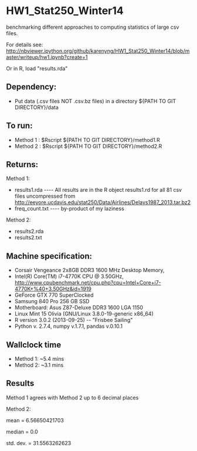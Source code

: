 HW1_Stat250_Winter14
====================

benchmarking different approaches to computing statistics of large csv files.

For details see:
http://nbviewer.ipython.org/github/karenyng/HW1_Stat250_Winter14/blob/master/writeup/hw1.ipynb?create=1

Or in R, load "results.rda" 

Dependency:
----------
* Put data (.csv files NOT .csv.bz files) in a directory ${PATH TO GIT DIRECTORY}/data 

To run:
-----
* Method 1 : $Rscript ${PATH TO GIT DIRECTORY}/method1.R 
* Method 2 : $Rscript ${PATH TO GIT DIRECTORY}/method2.R 


Returns:
----
Method 1: 
* results1.rda ---- All results are in the R object results1.rd for all 81
  csv files uncompressed from
  http://eeyore.ucdavis.edu/stat250/Data/Airlines/Delays1987_2013.tar.bz2 
* freq_count.txt ---- by-product of my laziness

Method 2: 
* results2.rda
* results2.txt

Machine specification: 
---------------------
  * Corsair Vengeance 2x8GB DDR3 1600 MHz Desktop Memory, 
  * Intel(R) Core(TM) i7-4770K CPU @ 3.50GHz,
http://www.cpubenchmark.net/cpu.php?cpu=Intel+Core+i7-4770K+%40+3.50GHz&id=1919
  * GeForce GTX 770 SuperClocked
  * Samsung 840 Pro 256 GB SSD
  * Motherboard: Asus Z87-Deluxe DDR3 1600 LGA 1150 
  * Linux Mint 15 Olivia (GNU/Linux 3.8.0-19-generic x86_64)
  * R version 3.0.2 (2013-09-25) -- "Frisbee Sailing"
  * Python v. 2.7.4, numpy v.1.7.1, pandas v.0.10.1  

Wallclock time 
-----
* Method 1: ~5.4 mins 
* Method 2: ~3.1 mins

Results
----
Method 1 agrees with Method 2 up to 6 decimal places


Method 2: 

mean = 6.56650421703

median = 0.0

std. dev. = 31.5563262623


